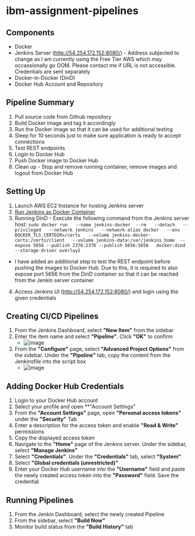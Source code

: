 # ibm-assignment-pipelines

## Components

- Docker
- Jenkins Server (http://54.254.172.152:8080/) - Address subjected to change as I am currently using the Free Tier AWS which may occassionally go OOM. Please contact me if URL is not accessible. Credentials are sent separately
- Docker-in-Docker (DinD)
- Docker Hub Account and Repository

## Pipeline Summary

1. Pull source code from Github repository
2. Build Docker image and tag it accordingly
3. Run the Docker image so that it can be used for additional testing
4. Sleep for 10 seconds just to make sure application is ready to accept connections
5. Test REST endpoints
6. Login to Docker Hub
7. Push Docker image to Docker Hub
8. Clean up - Stop and remove running container, remove images and logout from Docker Hub

## Setting Up

1. Launch AWS EC2 Instance for hosting Jenkins server
2. [Run Jenkins as Docker Container](https://www.jenkins.io/doc/book/installing/docker/)
3. Running DinD - Execute the following command from the Jenkins server host: `sudo docker run   --name jenkins-docker  --rm   --detach   --privileged   --network jenkins   --network-alias docker   --env DOCKER_TLS_CERTDIR=/certs   --volume jenkins-docker-certs:/certs/client   --volume jenkins-data:/var/jenkins_home  --expose 5656 --publish 2376:2376 --publish 5656:5656   docker:dind   --storage-driver overlay2`

- I have added an additional step to test the REST endpoint before pushing the images to Docker Hub. Due to this, it is required to also expose port 5656 from the DinD container so that it can be reached from the Jenkin server container

4. Access Jenkins UI (http://54.254.172.152:8080/) and login using the given credentials

## Creating CI/CD Pipelines

1. From the Jenkins Dashboard, select **"New Item"** from the sidebar
2. Enter the item name and select **"Pipeline"**. Click **"OK"** to confirm
   - ![image](https://github.com/user-attachments/assets/7f532d3f-49be-4e7a-a5ba-c782a4746914)
3. From the **"Configure"** page, select **"Advanced Project Options"** from the sidebar. Under the **"Pipeline"** tab, copy the content from the Jenkinsfile into the script box
   - ![image](https://github.com/user-attachments/assets/3eabb040-97e7-4c74-a737-bc34bc6ac0ef)

## Adding Docker Hub Credentials

1. Login to your Docker Hub account
2. Select your profile and open \*\*"Account Settings"
3. From the **"Account Settings"** page, open **"Personal access tokens"** under the **"Security"** Tab
4. Enter a description for the access token and enable **"Read & Write"** permissions
5. Copy the displayed access token
6. Navigate to the **"Home"** page of the Jenkins server. Under the sidebar, select **"Manage Jenkins"**
7. Select **"Credentials"**. Under the **"Credentials"** tab, select **"System"**
8. Select **"Global credentials (unrestricted)"**
9. Enter your Docker Hub username into the **"Username"** field and paste the newly created access token into the **"Password"** field. Save the credential

## Running Pipelines

1. From the Jenkin Dashboard, select the newly created Pipeline
2. From the sidebar, select **"Build Now"**
3. Monitor build status from the **"Build History"** tab
